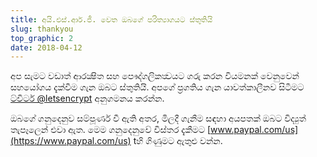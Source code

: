 ```yaml
---
title: අයි.එස්.ආර්.ජී. වෙත ඔබගේ පරිත්‍යාගයට ස්තූතියි
slug: thankyou
top_graphic: 2
date: 2018-04-12
---
```


අප සැමට වඩාත් ආරක්‍ෂිත සහ පෞද්ගලිකත්‍වයට ගරු කරන වියමනක් වෙනුවෙන් සහයෝගය දැක්වීම ගැන ඔබට ස්තුතියි. අපගේ ප්‍රගතිය ගැන යාවත්කාලීනව සිටීමට [ට්විටර් @letsencrypt](https://twitter.com/letsencrypt) අනුගමනය කරන්න.

ඔබගේ ගනුදෙනුව සම්පූර්ණ වී ඇති අතර, මිලදී ගැනීම සඳහා අයපතක් ඔබට විද්‍යුත් තැපෑලෙන් එවා ඇත. මෙම ගනුදෙනුවේ විස්තර දැකීමට [www.paypal.com/us](https://www.paypal.com/us) tහි ගිණුමට ඇතුළු වන්න.
